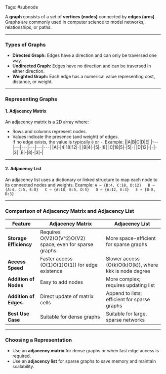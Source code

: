 Tags: #subnode 

A **graph** consists of a set of **vertices (nodes)** connected by **edges (arcs)**. Graphs are commonly used in computer science to model networks, relationships, or paths.

---
### **Types of Graphs**
- **Directed Graph:** Edges have a direction and can only be traversed one way.
- **Undirected Graph:** Edges have no direction and can be traversed in either direction.
- **Weighted Graph:** Each edge has a numerical value representing cost, distance, or weight.
---
### **Representing Graphs**
#### **1. Adjacency Matrix**
An adjacency matrix is a 2D array where:
- Rows and columns represent nodes.
- Values indicate the presence (and weight) of edges.  
    If no edge exists, the value is typically `0` or `-`.
Example:
||A|B|C|D|E|
|---|---|---|---|---|---|
|A|-|4|18|12|-|
|B|4|-|5|-|8|
|C|18|5|-|5|-|
|D|12|-|-|-|3|
|E|-|8|-|3|-|

---
#### **2. Adjacency List**
An adjacency list uses a dictionary or linked structure to map each node to its connected nodes and weights.
Example:
`A → {B:4, C:18, D:12}   B → {A:4, C:5, E:8}   C → {A:18, B:5, D:5}   D → {A:12, E:3}   E → {B:8, D:3}`  

---
### **Comparison of Adjacency Matrix and Adjacency List**

|Feature|**Adjacency Matrix**|**Adjacency List**|
|---|---|---|
|**Storage Efficiency**|Requires O(V2)O(V^2)O(V2) space, even for sparse graphs|More space-efficient for sparse graphs|
|**Access Speed**|Faster access (O(1)O(1)O(1)) for edge existence|Slower access (O(k)O(k)O(k)), where kkk is node degree|
|**Addition of Nodes**|Easy to add nodes|More complex; requires updating list|
|**Addition of Edges**|Direct update of matrix cells|Append to lists; efficient for sparse graphs|
|**Best Use Case**|Suitable for dense graphs|Suitable for large, sparse networks|

---
### **Choosing a Representation**
- Use an **adjacency matrix** for dense graphs or when fast edge access is required.
- Use an **adjacency list** for sparse graphs to save memory and maintain scalability.
